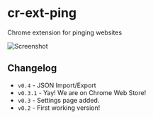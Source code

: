 # cr-ext-ping
Chrome extension for pinging websites

<img src="http://i.imgur.com/a3qvE2s.png" alt="Screenshot"/>

## Changelog
+ ```v0.4``` - JSON Import/Export
+ ```v0.3.1``` - Yay! We are on Chrome Web Store!
+ ```v0.3``` - Settings page added.
+ ```v0.2``` - First working version!

